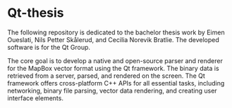 # Qt-thesis
The following repository is dedicated to the bachelor thesis work by Eimen Oueslati, Nils Petter Skålerud, and Cecilia Norevik Bratlie. The developed software is for the Qt Group.

The core goal is to develop a native and open-source parser and renderer for the MapBox vector format using the Qt framework. The binary data is retrieved from a server, parsed, and rendered on the screen. The Qt framework offers cross-platform C++ APIs for all essential tasks, including networking, binary file parsing, vector data rendering, and creating user interface elements.

